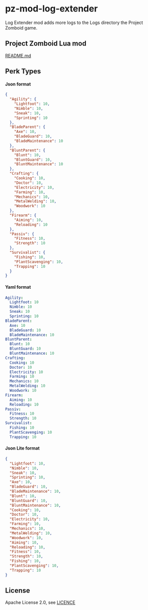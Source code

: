 # pz-mod-log-extender
Log Extender mod adds more logs to the Logs directory the Project Zomboid game. 

## Project Zomboid Lua mod
[README.md](workshop/Contents/mods/LogExtender/README.md)

## Perk Types

#### Json format
    
```json
{
  "Agility": {
    "Lightfoot": 10,
    "Nimble": 10,
    "Sneak": 10,
    "Sprinting": 10
  },
  "BladeParent": {
    "Axe": 10,
    "BladeGuard": 10,
    "BladeMaintenance": 10
  },
  "BluntParent": {
    "Blunt": 10,
    "BluntGuard": 10,
    "BluntMaintenance": 10
  },
  "Crafting": {
    "Cooking": 10,
    "Doctor": 10,
    "Electricity": 10,
    "Farming": 10,
    "Mechanics": 10,
    "MetalWelding": 10,
    "Woodwork": 10
  },
  "Firearm": {
    "Aiming": 10,
    "Reloading": 10
  },
  "Passiv": {
    "Fitness": 10,
    "Strength": 10
  },
  "Survivalist": {
    "Fishing": 10,
    "PlantScavenging": 10,
    "Trapping": 10
  }
}
```

#### Yaml format

```yaml
Agility:
  Lightfoot: 10
  Nimble: 10
  Sneak: 10
  Sprinting: 10
BladeParent:
  Axe: 10
  BladeGuard: 10
  BladeMaintenance: 10
BluntParent:
  Blunt: 10
  BluntGuard: 10
  BluntMaintenance: 10
Crafting:
  Cooking: 10
  Doctor: 10
  Electricity: 10
  Farming: 10
  Mechanics: 10
  MetalWelding: 10
  Woodwork: 10
Firearm:
  Aiming: 10
  Reloading: 10
Passiv:
  Fitness: 10
  Strength: 10
Survivalist:
  Fishing: 10
  PlantScavenging: 10
  Trapping: 10
```

#### Json Lite format 

```json
{
  "Lightfoot": 10,
  "Nimble": 10,
  "Sneak": 10,
  "Sprinting": 10,
  "Axe": 10,
  "BladeGuard": 10,
  "BladeMaintenance": 10,
  "Blunt": 10,
  "BluntGuard": 10,
  "BluntMaintenance": 10,
  "Cooking": 10,
  "Doctor": 10,
  "Electricity": 10,
  "Farming": 10,
  "Mechanics": 10,
  "MetalWelding": 10,
  "Woodwork": 10,
  "Aiming": 10,
  "Reloading": 10,
  "Fitness": 10,
  "Strength": 10,
  "Fishing": 10,
  "PlantScavenging": 10,
  "Trapping": 10
}
```

## License
Apache License 2.0, see [LICENCE](LICENSE)
